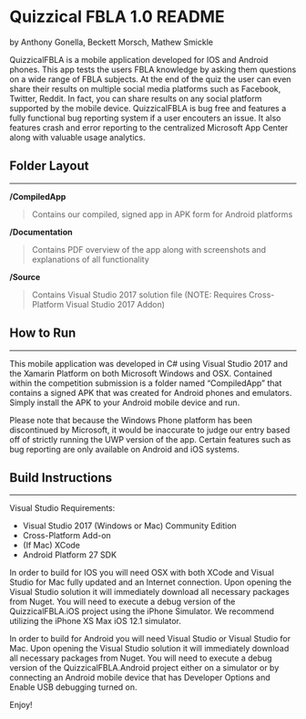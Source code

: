 # Quizzical FBLA 1.0 README
by Anthony Gonella, Beckett Morsch, Mathew Smickle

QuizzicalFBLA is a mobile application developed for IOS and Android phones. This app tests the users FBLA knowledge by asking them questions on a wide range of FBLA  subjects.  At the end of the quiz the user can even share their results on multiple social  media platforms such as Facebook, Twitter, Reddit.   In fact, you can share results on any social platform supported by the mobile device.  QuizzicalFBLA is bug free and features a  fully functional bug reporting system if a user encouters an issue.  It also features crash and error reporting to the centralized Microsoft App Center along with valuable usage analytics.


## Folder Layout
------------------------------------------------------------------------------------------

**/CompiledApp**
> Contains our compiled, signed app in APK form for Android platforms

**/Documentation**
> Contains PDF overview of the app along with screenshots and explanations of all functionality

**/Source**
> Contains Visual Studio 2017 solution file (NOTE: Requires Cross-Platform Visual Studio 2017 Addon)


## How to Run
------------------------------------------------------------------------------------------

This mobile application was developed in C# using Visual Studio 2017 and the Xamarin 
Platform on both Microsoft Windows and OSX.   Contained within the competition submission 
is a folder named “CompiledApp” that contains a signed APK that was created for Android 
phones and emulators. Simply install the APK to your Android mobile device and run.

Please note that because the Windows Phone platform has been discontinued by Microsoft, 
it would be inaccurate to judge our entry based off of strictly running the UWP version 
of the app. Certain features such as bug reporting are only available on Android and iOS 
systems.


## Build Instructions
------------------------------------------------------------------------------------------

Visual Studio Requirements:
- Visual Studio 2017 (Windows or Mac) Community Edition
- Cross-Platform Add-on
- (If Mac) XCode
- Android Platform 27 SDK

In order to build for IOS you will need OSX with both XCode and Visual Studio for Mac fully  updated and an Internet connection. Upon opening the Visual Studio solution it will immediately download all necessary packages from Nuget. You will need to execute a debug version of the QuizzicalFBLA.iOS project using the iPhone Simulator.   We recommend utilizing the iPhone XS Max iOS 12.1 simulator.

In order to build for Android you will need Visual Studio or Visual Studio for Mac. Upon opening the Visual Studio solution it will immediately download all necessary packages from Nuget. You will need to execute a debug version of the QuizzicalFBLA.Android project either on a simulator or by connecting an Android mobile device that has Developer Options and Enable USB debugging turned on.   

Enjoy!

